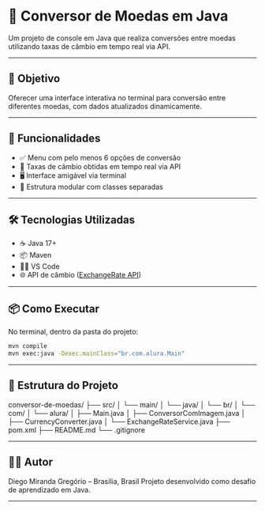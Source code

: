 # 💱 Conversor de Moedas em Java

Um projeto de console em Java que realiza conversões entre moedas utilizando taxas de câmbio em tempo real via API.

---

## 🎯 Objetivo

Oferecer uma interface interativa no terminal para conversão entre diferentes moedas, com dados atualizados dinamicamente.

---

## 🚀 Funcionalidades

- ✅ Menu com pelo menos 6 opções de conversão
- 🔄 Taxas de câmbio obtidas em tempo real via API
- 🖥️ Interface amigável via terminal
- 🧩 Estrutura modular com classes separadas

---

## 🛠️ Tecnologias Utilizadas

- ☕ Java 17+
- 📦 Maven
- 🧑‍💻 VS Code
- 🌐 API de câmbio ([ExchangeRate API](https://www.exchangerate-api.com/))

---

## 📦 Como Executar

No terminal, dentro da pasta do projeto:

```bash
mvn compile
mvn exec:java -Dexec.mainClass="br.com.alura.Main"
```

---

## 📁 Estrutura do Projeto

conversor-de-moedas/
├── src/
│ └── main/
│ └── java/
│ └── br/
│ └── com/
│ └── alura/
│ ├── Main.java
│ ├── ConversorComImagem.java
│ ├── CurrencyConverter.java
│ └── ExchangeRateService.java
├── pom.xml
├── README.md
└── .gitignore

---

## 👨‍💻 Autor

Diego Miranda Gregório – Brasília, Brasil Projeto desenvolvido como desafio de aprendizado em Java.

---

